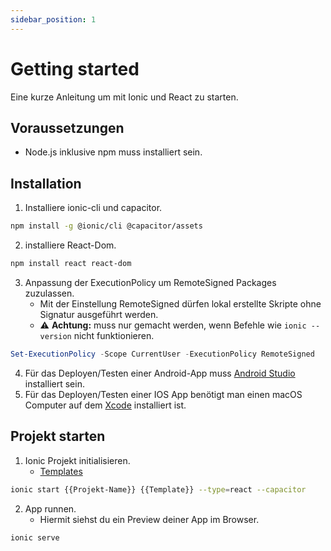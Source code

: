 ```yaml
---
sidebar_position: 1
---
```


# Getting started

Eine kurze Anleitung um mit Ionic und React zu starten.

## Voraussetzungen

- Node.js inklusive npm muss installiert sein.

## Installation

1. Installiere ionic-cli und capacitor.
```bash
npm install -g @ionic/cli @capacitor/assets
```

2. installiere React-Dom.
```bash
npm install react react-dom
```

3. Anpassung der ExecutionPolicy um RemoteSigned Packages zuzulassen.
    - Mit der Einstellung RemoteSigned dürfen lokal erstellte Skripte ohne Signatur ausgeführt werden.
    - ⚠️ **Achtung:**  muss nur gemacht werden, wenn Befehle wie `ionic --version` nicht  funktionieren.
```powershell
Set-ExecutionPolicy -Scope CurrentUser -ExecutionPolicy RemoteSigned
```

4. Für das Deployen/Testen einer Android-App muss [Android Studio](https://developer.android.com/studio?hl=de) installiert sein.
5. Für das Deployen/Testen einer IOS App benötigt man einen macOS Computer auf dem [Xcode](https://apps.apple.com/de/app/xcode/id497799835) installiert ist.

## Projekt starten

1. Ionic Projekt initialisieren.
    - [Templates](https://javascript.plainenglish.io/the-different-types-of-ionic-5-starter-template-75091ae916e3)
```bash
ionic start {{Projekt-Name}} {{Template}} --type=react --capacitor
```

2. App runnen.
    - Hiermit siehst du ein Preview deiner App im Browser.
```bash
ionic serve
```
